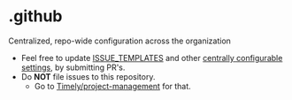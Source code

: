 # .github
Centralized, repo-wide configuration across the organization

* Feel free to update [ISSUE_TEMPLATES](https://github.com/Timely/.github/tree/master/.github/ISSUE_TEMPLATE) and other [centrally configurable settings](https://docs.github.com/en/github/building-a-strong-community/creating-a-default-community-health-file), by submitting PR's.
* Do **NOT** file issues to this repository. 
  * Go to [Timely/project-management](https://github.com/Timely/project-management) for that.
